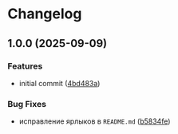 # Changelog

## 1.0.0 (2025-09-09)


### Features

* initial commit ([4bd483a](https://github.com/integratop/retailcrm-bot-api-effect/commit/4bd483adcd4e82d24f9e2e2eac4a809a0e59c00f))


### Bug Fixes

* исправление ярлыков в `README.md` ([b5834fe](https://github.com/integratop/retailcrm-bot-api-effect/commit/b5834fe12be7e279d29a561b084eb01df1dd4922))
